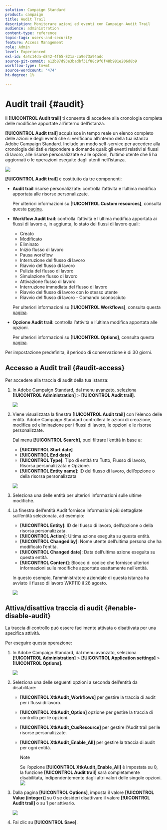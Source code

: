 ```yaml
---
solution: Campaign Standard
product: campaign
title: Audit Trail
description: Monitorare azioni ed eventi con Campaign Audit Trail
audience: administration
content-type: reference
topic-tags: users-and-security
feature: Access Management
role: Admin
level: Experienced
exl-id: 4a4c14da-d842-4f65-821a-ca9e73a94adc
source-git-commit: a12b87d93e3badbf31f88c9f0f48b981e206d8b9
workflow-type: tm+mt
source-wordcount: '474'
ht-degree: 1%

---
```


# Audit trail {#audit}

Il **[!UICONTROL Audit trail]** ti consente di accedere alla cronologia completa delle modifiche apportate all’interno dell’istanza.

**[!UICONTROL Audit trail]** acquisisce in tempo reale un elenco completo delle azioni e degli eventi che si verificano all’interno della tua istanza Adobe Campaign Standard. Include un modo self-service per accedere alla cronologia dei dati e rispondere a domande quali: gli eventi relativi ai flussi di lavoro, alle risorse personalizzate e alle opzioni, l’ultimo utente che li ha aggiornati o le operazioni eseguite dagli utenti nell’istanza.

![](assets/audit-trail.png)

**[!UICONTROL Audit trail]** è costituito da tre componenti:

* **Audit trail** risorse personalizzate: controlla l’attività e l’ultima modifica apportata alle risorse personalizzate.

   Per ulteriori informazioni su **[!UICONTROL Custom resources]**, consulta questa [pagina](../../developing/using/key-steps-to-add-a-resource.md).

* **Workflow Audit trail**: controlla l’attività e l’ultima modifica apportata ai flussi di lavoro e, in aggiunta, lo stato dei flussi di lavoro quali:

   * Creato
   * Modificato
   * Eliminato
   * Inizio flusso di lavoro
   * Pausa workflow
   * Interruzione del flusso di lavoro
   * Riavvio del flusso di lavoro
   * Pulizia del flusso di lavoro
   * Simulazione flusso di lavoro
   * Attivazione flusso di lavoro
   * Interruzione immediata del flusso di lavoro
   * Riavvio del flusso di lavoro con lo stesso utente
   * Riavvio del flusso di lavoro - Comando sconosciuto

   Per ulteriori informazioni su **[!UICONTROL Workflows]**, consulta questa [pagina](../../automating/using/get-started-workflows.md).

* **Opzione Audit trail**: controlla l’attività e l’ultima modifica apportata alle opzioni.

   Per ulteriori informazioni su **[!UICONTROL Options]**, consulta questa [pagina](../../administration/using/about-campaign-standard-settings.md).

Per impostazione predefinita, il periodo di conservazione è di 30 giorni.

## Accesso a Audit trail {#audit-access}

Per accedere alla traccia di audit della tua istanza:

1. In Adobe Campaign Standard, dal menu avanzato, seleziona **[!UICONTROL Administration]** > **[!UICONTROL Audit trail]**.

   ![](assets/audit-trail.png)

1. Viene visualizzata la finestra **[!UICONTROL Audit trail]** con l’elenco delle entità. Adobe Campaign Standard controllerà le azioni di creazione, modifica ed eliminazione per i flussi di lavoro, le opzioni e le risorse personalizzate.

   Dal menu **[!UICONTROL Search]**, puoi filtrare l’entità in base a:

   * **[!UICONTROL Start date]**
   * **[!UICONTROL End date]**
   * **[!UICONTROL Type]**: Tipo di entità tra Tutto, Flusso di lavoro, Risorsa personalizzata e Opzione.
   * **[!UICONTROL Entity name]**: ID del flusso di lavoro, dell’opzione o della risorsa personalizzata

   ![](assets/audit-trail_2.png)

1. Seleziona una delle entità per ulteriori informazioni sulle ultime modifiche.

1. La finestra dell’entità Audit fornisce informazioni più dettagliate sull’entità selezionata, ad esempio:

   * **[!UICONTROL Entity]**: ID del flusso di lavoro, dell’opzione o della risorsa personalizzata.
   * **[!UICONTROL Action]**: Ultima azione eseguita su questa entità.
   * **[!UICONTROL Changed by]**: Nome utente dell’ultima persona che ha modificato l’entità.
   * **[!UICONTROL Changed date]**: Data dell’ultima azione eseguita su questa entità.
   * **[!UICONTROL Content]**: Blocco di codice che fornisce ulteriori informazioni sulle modifiche apportate esattamente nell’entità.

   In questo esempio, l’amministratore aziendale di questa istanza ha avviato il flusso di lavoro WKF110 il 26 agosto.

   ![](assets/audit-trail_3.png)

## Attiva/disattiva traccia di audit {#enable-disable-audit}

La traccia di controllo può essere facilmente attivata o disattivata per una specifica attività.

Per eseguire questa operazione:

1. In Adobe Campaign Standard, dal menu avanzato, seleziona **[!UICONTROL Administration]** > **[!UICONTROL Application settings]** > **[!UICONTROL Options]**.

   ![](assets/audit-trail_4.png)

1. Seleziona una delle seguenti opzioni a seconda dell’entità da disabilitare:

   * **[!UICONTROL XtkAudit_Workflows]** per gestire la traccia di audit per i flussi di lavoro.
   * **[!UICONTROL XtkAudit_Option]** opzione per gestire la traccia di controllo per le opzioni.
   * **[!UICONTROL XtkAudit_CusResource]** per gestire l&#39;Audit trail per le risorse personalizzate.
   * **[!UICONTROL XtkAudit_Enable_All]** per gestire la traccia di audit per ogni entità.

      >[!NOTE]
      >
      >Se l’opzione **[!UICONTROL XtkAudit_Enable_All]** è impostata su 0, la funzione **[!UICONTROL Audit trail]** sarà completamente disabilitata, indipendentemente dagli altri valori delle singole opzioni.
   ![](assets/audit-trail_5.png)

1. Dalla pagina **[!UICONTROL Options]**, imposta il valore **[!UICONTROL Value (integer)]** su 0 se desideri disattivare il valore **[!UICONTROL Audit trail]** o su 1 per attivarlo.

   ![](assets/audit-trail_6.png)

1. Fai clic su **[!UICONTROL Save]**.